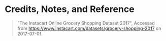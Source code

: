 # Credits, Notes, and Reference

> "The Instacart Online Grocery Shopping Dataset 2017", Accessed from https://www.instacart.com/datasets/grocery-shopping-2017 on 2017-07-01.

